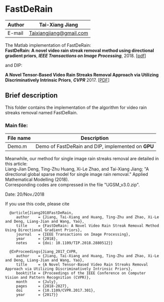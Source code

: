 FastDeRain
==
|Author|Tai-Xiang Jiang|
|---|---
|E-mail|Taixiangjiang@gmail.com

The Matlab implementation of FastDeRain:\
**FastDeRain: A novel video rain streak removal method using directional gradient priors**, ***IEEE Transactions on Image Processing***, 2018. [[pdf](https://ieeexplore.ieee.org/document/8531762/)]

and DIP:

**A Novel Tensor-Based Video Rain Streaks Removal Approach via Utilizing Discriminatively Intrinsic Priors**, ***CVPR*** 2017. [[PDF](http://openaccess.thecvf.com/content_cvpr_2017/papers/Jiang_A_Novel_Tensor-Based_CVPR_2017_paper.pdf)]





Brief description
--

This folder contains the implementation of the algorithm for video rain streaks removal named FastDeRain.

### Main file:
|File name|Description|
|---|---|
|Demo.m|Demo of FastDeRain and DIP, implemented on **GPU**|


Meanwhile, our method for single image rain streaks removal are detailed in this article:\
Liang-Jian Deng, Ting-Zhu Huang, Xi-Le Zhao, and Tai-Xiang Jiang; "A directional global sparse model for single image rain removal." Applied Mathematical Modelling (2018).\
Corresponding codes are compressed in the file "UGSM_v3.0.zip".


Date: 20/Nov./2018




If you use this code, please cite

      @article{Jiang2018FastDeRain,
         author    = {Jiang, Tai-Xiang and Huang, Ting-Zhu and Zhao, Xi-Le and Deng, Liang-Jian and Wang, Yao},
         title     = {FastDeRain: A Novel Video Rain Streak Removal Method Using Directional Gradient Priors},
         journal   = {IEEE Transactions on Image Processing},
         year      = {2018},
         notes     = {doi: 10.1109/TIP.2018.2880512}}

      @InProceedings{Jiang_2017_CVPR,
         author    = {Jiang, Tai-Xiang and Huang, Ting-Zhu and Zhao, Xi-Le and Deng, Liang-Jian and Wang, Yao},
         title     = {A Novel Tensor-Based Video Rain Streaks Removal Approach via Utilizing Discriminatively Intrinsic Priors},
         booktitle = {Proceedings of the IEEE Conference on Computer Vision and Pattern Recognition (CVPR)},
         month     = {July},
         pages     = {2818-2827},
         doi       = {10.1109/CVPR.2017.301},
         year      = {2017}}

